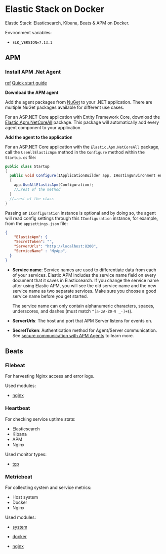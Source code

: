 # Elastic Stack on Docker

Elastic Stack: Elasticsearch, Kibana, Beats & APM on Docker.

Environment variables:

* `ELK_VERSION=7.13.1`

## APM

### Install APM .Net Agent

[ref](https://www.elastic.co/guide/en/apm/agent/dotnet/current/index.html) [Quick start guide](https://www.elastic.co/guide/en/apm/get-started/current/install-and-run.html)

**Download the APM agent**

Add the agent packages from [NuGet](https://www.nuget.org/packages?q=Elastic.apm) to your .NET application. There are multiple NuGet packages available for different use cases.

For an ASP.NET Core application with Entity Framework Core, download the [Elastic.Apm.NetCoreAll](https://www.nuget.org/packages/Elastic.Apm.NetCoreAll) package. This package will automatically add every agent component to your application.

**Add the agent to the application**

For an ASP.NET Core application with the `Elastic.Apm.NetCoreAll` package, call the `UseAllElasticApm` method in the `Configure` method within the `Startup.cs` file:

```c#
public class Startup
{
  public void Configure(IApplicationBuilder app, IHostingEnvironment env)
  {
    app.UseAllElasticApm(Configuration);
    //…rest of the method
  }
  //…rest of the class
}
```

Passing an `IConfiguration` instance is optional and by doing so, the agent will read config settings through this `IConfiguration` instance, for example, from the `appsettings.json` file:

```json
{
    "ElasticApm": {
    "SecretToken": "",
    "ServerUrls": "http://localhost:8200",
    "ServiceName" : "MyApp",
  }
}
```

- **Service name**: Service names are used to differentiate data from each of your services. Elastic APM includes the service name field on every document that it saves in Elasticsearch. If you change the service name after using Elastic APM, you will see the old service name and the new service name as two separate services. Make sure you choose a good service name before you get started.

  The service name can only contain alphanumeric characters, spaces, underscores, and dashes (must match `^[a-zA-Z0-9 _-]+$`).

- **ServerUrls**: The host and port that APM Server listens for events on.

- **SecretToken**: Authentication method for Agent/Server communication. See [secure communication with APM Agents](https://www.elastic.co/guide/en/apm/server/7.13/secure-communication-agents.html) to learn more.

## Beats

### Filebeat

For harvesting Nginx access and error logs.

Used modules:

* [nginx](https://www.elastic.co/guide/en/beats/filebeat/7.13/filebeat-module-nginx.html)

### Heartbeat

For checking service uptime stats:

* Elasticsearch
* Kibana
* APM
* Nginx

Used monitor types:

* [tcp](https://www.elastic.co/guide/en/beats/heartbeat/current/monitor-tcp-options.html)

### Metricbeat

For collecting system and service metrics:

* Host system
* Docker
* Nginx

Used modules:

* [system](https://www.elastic.co/guide/en/beats/metricbeat/7.13/metricbeat-module-system.html)

* [docker](https://www.elastic.co/guide/en/beats/metricbeat/7.13/metricbeat-module-docker.html)

* [nginx](https://www.elastic.co/guide/en/beats/metricbeat/7.13/metricbeat-module-nginx.html)

